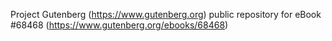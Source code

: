 Project Gutenberg (https://www.gutenberg.org) public repository for eBook #68468 (https://www.gutenberg.org/ebooks/68468)
